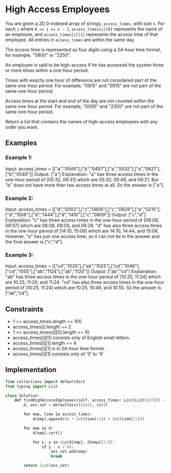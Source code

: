 # High Access Employees

You are given a 2D 0-indexed array of strings, `access_times`, with size `n`. For each `i` where `0 <= i <= n - 1`, `access_times[i][0]` represents the name of an employee, and `access_times[i][1]` represents the access time of that employee. All entries in `access_times` are within the same day.

The access time is represented as four digits using a 24-hour time format, for example, "0800" or "2250".

An employee is said to be high-access if he has accessed the system three or more times within a one-hour period.

Times with exactly one hour of difference are not considered part of the same one-hour period. For example, "0815" and "0915" are not part of the same one-hour period.

Access times at the start and end of the day are not counted within the same one-hour period. For example, "0005" and "2350" are not part of the same one-hour period.

Return a list that contains the names of high-access employees with any order you want.

## Examples

### Example 1:


Input: access_times = [["a","0549"],["b","0457"],["a","0532"],["a","0621"],["b","0540"]]
Output: ["a"]
Explanation: "a" has three access times in the one-hour period of [05:32, 06:31] which are 05:32, 05:49, and 06:21. But "b" does not have more than two access times at all. So the answer is ["a"].

### Example 2:


Input: access_times = [["d","0002"],["c","0808"],["c","0829"],["e","0215"],["d","1508"],["d","1444"],["d","1410"],["c","0809"]]
Output: ["c","d"]
Explanation: "c" has three access times in the one-hour period of [08:08, 09:07] which are 08:08, 08:09, and 08:29. "d" has also three access times in the one-hour period of [14:10, 15:09] which are 14:10, 14:44, and 15:08. However, "e" has just one access time, so it can not be in the answer and the final answer is ["c","d"].

### Example 3:


Input: access_times = [["cd","1025"],["ab","1025"],["cd","1046"],["cd","1055"],["ab","1124"],["ab","1120"]]
Output: ["ab","cd"]
Explanation: "ab" has three access times in the one-hour period of [10:25, 11:24] which are 10:25, 11:20, and 11:24. "cd" has also three access times in the one-hour period of [10:25, 11:24] which are 10:25, 10:46, and 10:55. So the answer is ["ab","cd"].

## Constraints

- 1 <= access_times.length <= 100
- access_times[i].length == 2
- 1 <= access_times[i][0].length <= 10
- access_times[i][0] consists only of English small letters.
- access_times[i][1].length == 4
- access_times[i][1] is in 24-hour time format.
- access_times[i][1] consists only of '0' to '9'.

## Implementation

```python
from collections import defaultdict
from typing import List

class Solution:
    def findHighAccessEmployees(self, access_times: List[List[str]]) -> List[str]:
        d, ans_set = defaultdict(list), set()

        for emp, time in access_times:
            d[emp].append(60 * int(time[:2]) + int(time[2:]))

        for emp in d:
            d[emp].sort()

            for x, y in zip(d[emp], d[emp][2:]):
                if y - x < 60:
                    ans_set.add(emp)
                    break

        return list(ans_set)
